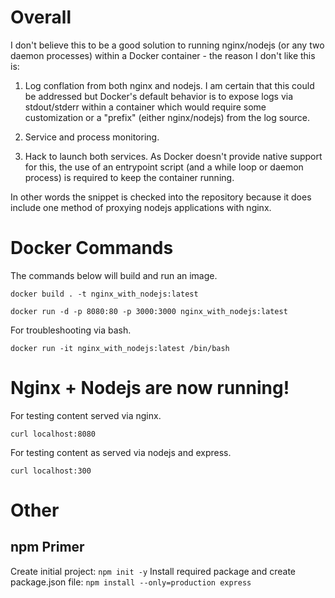 # Overall

I don't believe this to be a good solution to running nginx/nodejs (or any two daemon processes) within a Docker container - the reason I don't like this is:

1. Log conflation from both nginx and nodejs. I am certain that this could be addressed but Docker's default behavior is to expose logs via stdout/stderr within a container which would require some customization or a "prefix" (either nginx/nodejs) from the log source.

2. Service and process monitoring.

3. Hack to launch both services. As Docker doesn't provide native support for this, the use of an entrypoint script (and a while loop or daemon process) is required to keep the container running.  

In other words the snippet is checked into the repository because it does include one method of proxying nodejs applications with nginx.

# Docker Commands

The commands below will build and run an image.

`docker build . -t nginx_with_nodejs:latest` 

`docker run -d -p 8080:80 -p 3000:3000 nginx_with_nodejs:latest`

For troubleshooting via bash.

`docker run -it nginx_with_nodejs:latest /bin/bash`


# Nginx + Nodejs are now running!

For testing content served via nginx.

`curl localhost:8080`

For testing content as served via nodejs and express.

`curl localhost:300`

# Other

## npm Primer

Create initial project: `npm init -y`
Install required package and create package.json file: `npm install --only=production express`
